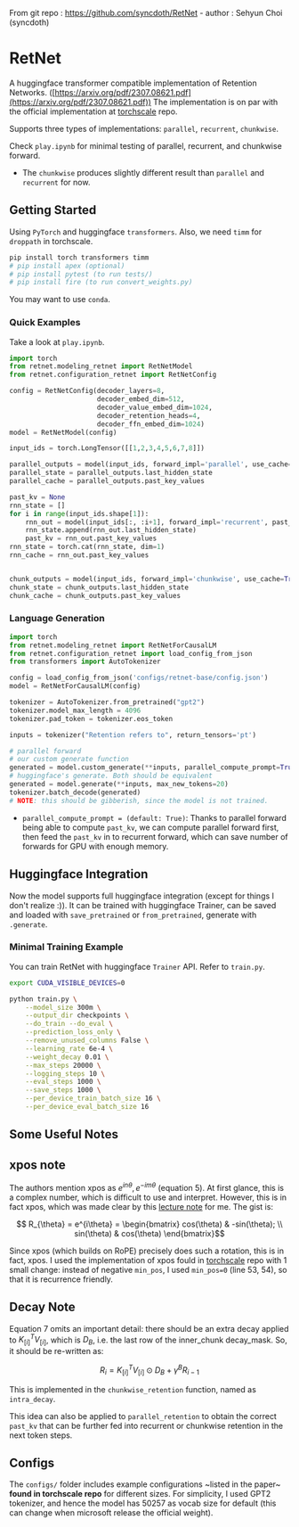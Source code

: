 
From git repo : https://github.com/syncdoth/RetNet - author : Sehyun Choi (syncdoth)

# RetNet

A huggingface transformer compatible implementation of Retention Networks. ([https://arxiv.org/pdf/2307.08621.pdf](https://arxiv.org/pdf/2307.08621.pdf)) The implementation is on par with the official implementation at [torchscale](https://github.com/microsoft/torchscale) repo.

Supports three types of implementations: `parallel`, `recurrent`, `chunkwise`.

Check `play.ipynb` for minimal testing of parallel, recurrent, and chunkwise forward.

- The `chunkwise` produces slightly different result than `parallel` and `recurrent` for now.

## Getting Started

Using `PyTorch` and huggingface `transformers`. Also, we need `timm` for `droppath` in torchscale.

```bash
pip install torch transformers timm
# pip install apex (optional)
# pip install pytest (to run tests/)
# pip install fire (to run convert_weights.py)
```

You may want to use `conda`.

### Quick Examples

Take a look at `play.ipynb`.

```python
import torch
from retnet.modeling_retnet import RetNetModel
from retnet.configuration_retnet import RetNetConfig

config = RetNetConfig(decoder_layers=8,
                      decoder_embed_dim=512,
                      decoder_value_embed_dim=1024,
                      decoder_retention_heads=4,
                      decoder_ffn_embed_dim=1024)
model = RetNetModel(config)

input_ids = torch.LongTensor([[1,2,3,4,5,6,7,8]])

parallel_outputs = model(input_ids, forward_impl='parallel', use_cache=True)
parallel_state = parallel_outputs.last_hidden_state
parallel_cache = parallel_outputs.past_key_values

past_kv = None
rnn_state = []
for i in range(input_ids.shape[1]):
    rnn_out = model(input_ids[:, :i+1], forward_impl='recurrent', past_key_values=past_kv, use_cache=True)
    rnn_state.append(rnn_out.last_hidden_state)
    past_kv = rnn_out.past_key_values
rnn_state = torch.cat(rnn_state, dim=1)
rnn_cache = rnn_out.past_key_values


chunk_outputs = model(input_ids, forward_impl='chunkwise', use_cache=True, recurrent_chunk_size=4)
chunk_state = chunk_outputs.last_hidden_state
chunk_cache = chunk_outputs.past_key_values

```

### Language Generation


```python
import torch
from retnet.modeling_retnet import RetNetForCausalLM
from retnet.configuration_retnet import load_config_from_json
from transformers import AutoTokenizer

config = load_config_from_json('configs/retnet-base/config.json')
model = RetNetForCausalLM(config)

tokenizer = AutoTokenizer.from_pretrained("gpt2")
tokenizer.model_max_length = 4096
tokenizer.pad_token = tokenizer.eos_token

inputs = tokenizer("Retention refers to", return_tensors='pt')

# parallel forward
# our custom generate function
generated = model.custom_generate(**inputs, parallel_compute_prompt=True, max_new_tokens=20)
# huggingface's generate. Both should be equivalent
generated = model.generate(**inputs, max_new_tokens=20)
tokenizer.batch_decode(generated)
# NOTE: this should be gibberish, since the model is not trained.
```

- `parallel_compute_prompt = (default: True)`: Thanks to parallel forward being able
  to compute `past_kv`, we can compute parallel forward first, then feed the `past_kv`
  in to recurrent forward, which can save number of forwards for GPU with enough memory.

## Huggingface Integration

Now the model supports full huggingface integration (except for things I don't realize :)).
It can be trained with huggingface Trainer, can be saved and loaded with `save_pretrained` or 
`from_pretrained`, generate with `.generate`.

### Minimal Training Example

You can train RetNet with huggingface `Trainer` API. Refer to `train.py`.

```bash
export CUDA_VISIBLE_DEVICES=0

python train.py \
    --model_size 300m \
    --output_dir checkpoints \
    --do_train --do_eval \
    --prediction_loss_only \
    --remove_unused_columns False \
    --learning_rate 6e-4 \
    --weight_decay 0.01 \
    --max_steps 20000 \
    --logging_steps 10 \
    --eval_steps 1000 \
    --save_steps 1000 \
    --per_device_train_batch_size 16 \
    --per_device_eval_batch_size 16

```
## Some Useful Notes

## xpos note

The authors mention xpos as $e^{in\theta}, e^{-im\theta}$ (equation 5). At first glance, this is
a complex number, which is difficult to use and interpret. However, this is in fact xpos,
which was made clear by this [lecture note](https://banica.u-cergy.fr/pdf/la3.pdf) for me.
The gist is:

$$ R_{\theta} = e^{i\theta} = \begin{bmatrix} cos(\theta) & -sin(\theta); \\ sin(\theta) & cos(\theta) \end{bmatrix}$$

Since xpos (which builds on RoPE) precisely does such a rotation, this is in fact, xpos.
I used the implementation of xpos fould in [torchscale](https://github.com/microsoft/torchscale)
repo with 1 small change:
instead of negative `min_pos`, I used `min_pos=0` (line 53, 54), so that it is
recurrence friendly.

## Decay Note

Equation 7 omits an important detail: there should be an extra decay applied to
$K^T_{[i]}V_{[i]}$, which is $D_{B}$, i.e. the last row of the inner_chunk decay_mask.
So, it should be re-written as:

$$R_i = K^T_{[i]}V_{[i]} \odot D_{B} + \gamma ^B R_{i-1}$$

This is implemented in the `chunkwise_retention` function, named as `intra_decay`.

This idea can also be applied to `parallel_retention` to obtain the correct `past_kv` that can be
further fed into recurrent or chunkwise retention in the next token steps.

## Configs

The `configs/` folder includes example configurations ~listed in the paper~ **found in torchscale repo** for
different sizes. For simplicity, I used GPT2 tokenizer, and hence the model
has 50257 as vocab size for default (this can change when microsoft release the official
weight).
